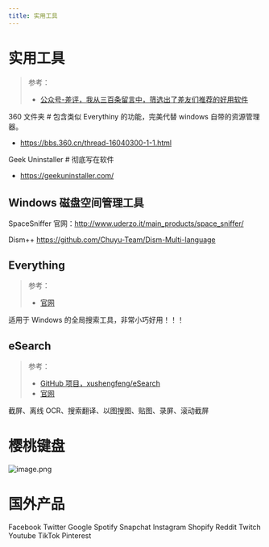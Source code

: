 ```yaml
---
title: 实用工具
---
```


# 实用工具

> 参考：
> - [公众号-差评，我从三百条留言中，筛选出了差友们推荐的好用软件](https://mp.weixin.qq.com/s/FER8XiGizhNOwAXf7cQbRQ)

360 文件夹 # 包含类似 Everythiny 的功能，完美代替 windows 自带的资源管理器。

- <https://bbs.360.cn/thread-16040300-1-1.html>

Geek Uninstaller # 彻底写在软件

- <https://geekuninstaller.com/>

## Windows 磁盘空间管理工具

SpaceSniffer
官网：<http://www.uderzo.it/main_products/space_sniffer/>

Dism++
<https://github.com/Chuyu-Team/Dism-Multi-language>

## Everything

> 参考：
> - [官网](https://www.voidtools.com/)

适用于 Windows 的全局搜索工具，非常小巧好用！！！

## eSearch

> 参考：
> - [GitHub 项目，xushengfeng/eSearch](https://github.com/xushengfeng/eSearch)
> - [官网](https://esearch-app.netlify.app/)

截屏、离线 OCR、搜索翻译、以图搜图、贴图、录屏、滚动截屏

# 樱桃键盘

![image.png](https://notes-learning.oss-cn-beijing.aliyuncs.com/na3u1y/1654068821514-75ee0957-87fb-44b4-bcbf-c635517dc6fc.png)

# 国外产品

Facebook
Twitter
Google
Spotify
Snapchat
Instagram
Shopify
Reddit
Twitch
Youtube
TikTok
Pinterest

